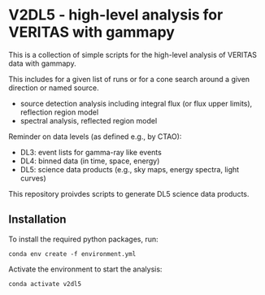 # V2DL5 - high-level analysis for VERITAS with gammapy

This is a collection of simple scripts for the high-level analysis of VERITAS data with gammapy.

This includes for a given list of runs or for a cone search around a given direction or named source.

- source detection analysis including integral flux (or flux upper limits), reflection region model
- spectral analysis, reflected region model

Reminder on data levels (as defined e.g., by CTAO):
- DL3: event lists for gamma-ray like events
- DL4: binned data (in time, space, energy)
- DL5: science data products (e.g., sky maps, energy spectra, light curves)

This repository proivdes scripts to generate DL5 science data products.

## Installation

To install the required python packages, run:

```
conda env create -f environment.yml
```

Activate the environment to start the analysis:
```
conda activate v2dl5
```
